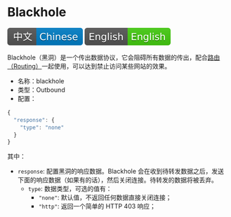 # Blackhole

![Chinese](resources/chinesec.svg) [![English](resources/english.svg)](https://www.v2ray.com/en/configuration/protocols/blackhole.html)

Blackhole（黑洞）是一个传出数据协议，它会阻碍所有数据的传出，配合[路由（Routing）](../03_routing.md)一起使用，可以达到禁止访问某些网站的效果。

* 名称：blackhole
* 类型：Outbound
* 配置：

```javascript
{
  "response": {
    "type": "none"
  }
}
```

其中：

* `response`: 配置黑洞的响应数据。Blackhole 会在收到待转发数据之后，发送下面的响应数据（如果有的话），然后关闭连接。待转发的数据将被丢弃。
  * `type`: 数据类型，可选的值有：
    * `"none"`: 默认值，不返回任何数据直接关闭连接；
    * `"http"`: 返回一个简单的 HTTP 403 响应；
